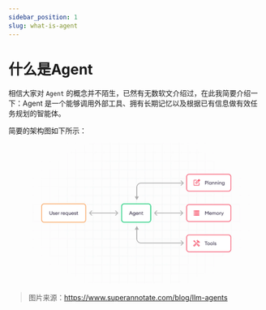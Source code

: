 ```yaml
---
sidebar_position: 1
slug: what-is-agent
---
```


# 什么是Agent

相信大家对 `Agent` 的概念并不陌生，已然有无数软文介绍过，在此我简要介绍一下：Agent 是一个能够调用外部工具、拥有长期记忆以及根据已有信息做有效任务规划的智能体。

简要的架构图如下所示：

![llm-agent-components](./imgs/simple-llm-agent-structure.png)
> 图片来源：https://www.superannotate.com/blog/llm-agents

